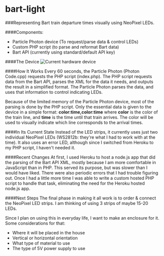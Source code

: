 # bart-light

###Representing Bart train departure times visually using NeoPixel LEDs.

####Components:
- Particle Photon device (To request/parse data & control LEDs)
- Custom PHP script (to parse and reformat Bart data)
- Bart API (currently using standard/default API key)

####The Device
![Current hardware device](http://jheppert.github.io/bart-light/img/device.jpg)

####How It Works
Every 60 seconds, the Particle Photon (Photon Code.cpp) requests the PHP script (index.php). The PHP script requests data from the Bart API, parses the XML for the data it needs, and outputs the result in a simplified format. The Particle Photon parses the data, and uses that information to control indicating LEDs.

Because of the limited memory of the Particle Photon device, most of the parsing is done by the PHP script. Only the essential data is given to the device in a simple format: **color:time,color:time** where **color** is the color of the train line, and **time** is the time until that train arrives. The color will be used to visually indicate which line corresponds to the arrival times.

####In Its Current State
Instead of the LED strips, it currently uses just two individual NeoPixel LEDs (WS2812b: they're what I had to work with at the time). It also uses an error LED, although since I switched from Heroku to my PHP script, I haven't needed it.

####Recent Changes
At first, I used Heroku to host a node.js app that did the parsing of the Bart API XML, mostly because I am more comfortable in JavaScript than in PHP. This served its purpose, but was slower than I would have liked. There were also periodic errors that I had trouble figuring out. Once I had a little more time I was able to write a custom hosted PHP script to handle that task, eliminating the need for the Heroku hosted node.js app.

####Next Steps
The final phase in making it all work is to order & connect the NeoPixel LED strips. I am thinking of using 3 strips of maybe 15-20 LEDs. 

Since I plan on using this in everyday life, I want to make an enclosure for it. Some considerations for that:
- Where it will be placed in the house
- Vertical or horizontal orientation
- What type of material to use
- The type of 5V power supply to use
